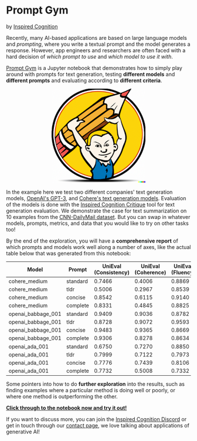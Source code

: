 # Prompt Gym

by [Inspired Cognition](https://inspiredco.ai)

Recently, many AI-based applications are based on large language models and *prompting*, where you write a textual prompt and the model generates a response. However, app engineers and researchers are often faced with a hard decision of *which prompt to use* and *which model to use it with*.

 [Prompt Gym](prompt-gym.ipynb) is a Jupyter notebook that demonstrates how to simply play around with prompts for text generation, testing **different models** and **different prompts** and evaluating according to **different criteria**.

<p align="center">
<img src="prompt-gym.png"  width="256" height="256">
</p>

In the example here we test two different companies' text generation models, [OpenAI's GPT-3](https://openai.com/blog/gpt-3-apps/), and [Cohere's text generation models](https://cohere.ai/generate). Evaluation of the models is done with the [Inspired Cognition Critique](https://docs.inspiredco.ai/critique/) tool for text generation evaluation. We demonstrate the case for text summarization on 10 examples from the [CNN-DailyMail dataset](https://huggingface.co/datasets/cnn_dailymail). But you can swap in whatever models, prompts, metrics, and data that you would like to try on other tasks too!

By the end of the exploration, you will have a **comprehensive report** of which prompts and models work well along a number of axes, like the actual table below that was generated from this notebook:

| Model | Prompt | UniEval (Consistency) | UniEval (Coherence) | UniEval (Fluency) | UniEval (Relevance) | BartScore (Coverage) | Length Ratio |
| --- | --- | --- | --- | --- | --- | --- | --- |
| cohere_medium | standard | 0.7466 | 0.4006 | 0.8869 | 0.3438 | -3.4095 | 2.5533 |
| cohere_medium | tldr | 0.5006 | 0.2967 | 0.8539 | 0.3312 | -3.1348 | 2.5800 |
| cohere_medium | concise | 0.8542 | 0.6115 | 0.9140 | 0.6167 | -3.4220 | 2.4500 |
| cohere_medium | complete | 0.8331 | 0.4845 | 0.8825 | 0.5214 | -3.1689 | 2.6767 |
| openai_babbage_001 | standard | 0.9409 | 0.9036 | 0.8782 | 0.7975 | -3.4083 | 2.0800 |
| openai_babbage_001 | tldr | 0.8728 | 0.9072 | 0.9593 | 0.8145 | -3.5234 | 1.0200 |
| openai_babbage_001 | concise | 0.9483 | 0.9365 | 0.8669 | 0.8431 | -3.2528 | 2.2800 |
| openai_babbage_001 | complete | 0.9306 | 0.8278 | 0.8634 | 0.6951 | -3.2720 | 2.2633 |
| openai_ada_001 | standard | 0.6750 | 0.7270 | 0.8850 | 0.8174 | -3.6719 | 2.0067 |
| openai_ada_001 | tldr | 0.7999 | 0.7122 | 0.7973 | 0.6728 | -3.7436 | 1.5300 |
| openai_ada_001 | concise | 0.7776 | 0.7439 | 0.8106 | 0.5852 | -3.6096 | 2.3600 |
| openai_ada_001 | complete | 0.7732 | 0.5008 | 0.7332 | 0.3283 | -3.5246 | 2.4567 |

Some pointers into how to do **further exploration** into the results, such as finding examples where a particular method is doing well or poorly, or where one method is outperforming the other.

**[Click through to the notebook now and try it out!](prompt-gym.ipynb)**

If you want to discuss more, you can join the [Inspired Cognition Discord](https://discord.com/invite/vJHdpCBqWN) or get in touch through our [contact page](https://inspiredco.ai/contact/), we love talking about applications of generative AI!